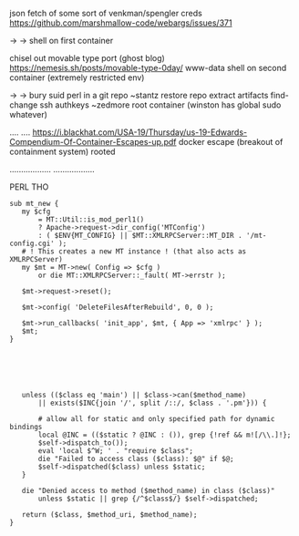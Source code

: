 
json fetch of some sort of venkman/spengler creds
https://github.com/marshmallow-code/webargs/issues/371

-> -> 
shell on first container

chisel out movable type port (ghost blog)
https://nemesis.sh/posts/movable-type-0day/
www-data shell on second container (extremely restricted env)

-> -> 
bury suid perl in a git repo ~stantz
restore repo extract artifacts
find-change ssh authkeys ~zedmore
root container (winston has global sudo whatever)

....
....
https://i.blackhat.com/USA-19/Thursday/us-19-Edwards-Compendium-Of-Container-Escapes-up.pdf
docker escape (breakout of containment system)
rooted


..................
..................


PERL THO



 ```
sub mt_new {
    my $cfg
        = MT::Util::is_mod_perl1()
        ? Apache->request->dir_config('MTConfig')
        : ( $ENV{MT_CONFIG} || $MT::XMLRPCServer::MT_DIR . '/mt-config.cgi' );
	# ! This creates a new MT instance ! (that also acts as XMLRPCServer)
    my $mt = MT->new( Config => $cfg )
        or die MT::XMLRPCServer::_fault( MT->errstr );

    $mt->request->reset();

    $mt->config( 'DeleteFilesAfterRebuild', 0, 0 );

    $mt->run_callbacks( 'init_app', $mt, { App => 'xmlrpc' } );
    $mt;
}






    unless (($class eq 'main') || $class->can($method_name)
        || exists($INC{join '/', split /::/, $class . '.pm'})) {

        # allow all for static and only specified path for dynamic bindings
        local @INC = (($static ? @INC : ()), grep {!ref && m![/\\.]!};
        $self->dispatch_to());
        eval 'local $^W; ' . "require $class";
        die "Failed to access class ($class): $@" if $@;
        $self->dispatched($class) unless $static;
    }

    die "Denied access to method ($method_name) in class ($class)"
        unless $static || grep {/^$class$/} $self->dispatched;

    return ($class, $method_uri, $method_name);
}
